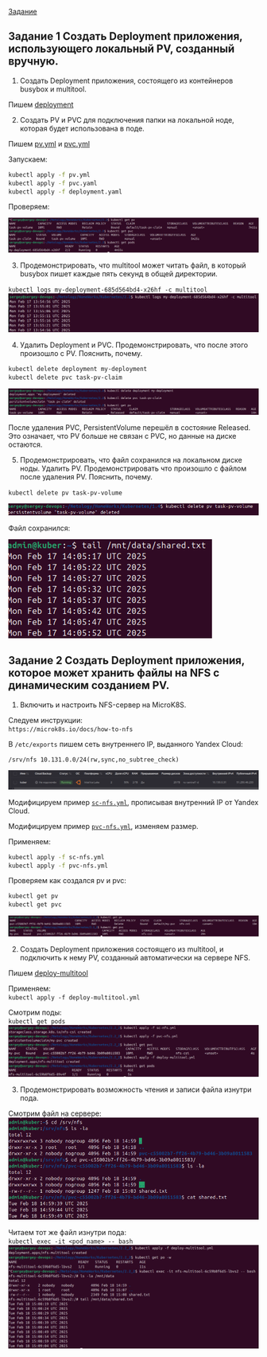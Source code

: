 [Задание](https://github.com/netology-code/kuber-homeworks/blob/main/2.2/2.2.md)

## Задание 1 Создать Deployment приложения, использующего локальный PV, созданный вручную.

1. Создать Deployment приложения, состоящего из контейнеров busybox и multitool.

Пишем [deployment](deployment.yml)

2. Создать PV и PVC для подключения папки на локальной ноде, которая будет использована в поде.

Пишем [pv.yml](pv.yml) и [pvc.yml](pvc.yml)

Запускаем:
```bash
kubectl apply -f pv.yml
kubectl apply -f pvc.yaml
kubectl apply -f deployment.yaml
```
Проверяем:

![get](images/image01.png)

3. Продемонстрировать, что multitool может читать файл, в который busybox пишет каждые пять секунд в общей директории.

`kubectl logs my-deployment-685d564bd4-x26hf -c multitool`
![logs](images/image02.png)

4. Удалить Deployment и PVC. Продемонстрировать, что после этого произошло с PV. Пояснить, почему.

```bash
kubectl delete deployment my-deployment
kubectl delete pvc task-pv-claim
```

![deleted](images/image03.png)

После удаления PVC, PersistentVolume перешёл в состояние Released. Это означает, что PV больше не связан с PVC, но данные на диске остаются.

5. Продемонстрировать, что файл сохранился на локальном диске ноды. Удалить PV. Продемонстрировать что произошло с файлом после удаления PV. Пояснить, почему.

`kubectl delete pv task-pv-volume`

![delete pv](images/image05.png)

Файл сохранился:

![tail](images/image06.png)

## Задание 2 Создать Deployment приложения, которое может хранить файлы на NFS с динамическим созданием PV.

1. Включить и настроить NFS-сервер на MicroK8S.

Следуем инструкции:  
`https://microk8s.io/docs/how-to-nfs`

В `/etc/exports` пишем сеть внутреннего IP, выданного Yandex Cloud:
```
/srv/nfs 10.131.0.0/24(rw,sync,no_subtree_check)
```
![yandex server](images/image11.png)

Модифицируем пример [`sc-nfs.yml`](sc-nfs.yml), прописывая внутренний IP от Yandex Cloud.

Модифицируем пример [`pvc-nfs.yml`](pvc-nfs.yml), изменяем размер.

Применяем:  
```bash
kubectl apply -f sc-nfs.yml
kubectl apply -f pvc-nfs.yml
```

Проверяем как создался pv и pvc:  
```bash
kubectl get pv
kubectl get pvc
```
![`pv`, `pvc`](images/image12.png)

2. Создать Deployment приложения состоящего из multitool, и подключить к нему PV, созданный автоматически на сервере NFS.

Пишем [deploy-multitool](deploy-multitool.yml)

Применяем:  
`kubectl apply -f deploy-multitool.yml`

Смотрим поды:  
`kubectl get pods`  
![get pods](images/image08.png)

3. Продемонстрировать возможность чтения и записи файла изнутри пода.

Смотрим файл на сервере:
![in server](images/image09.png)

Читаем тот же файл изнутри пода:  
`kubectl exec -it <pod_name> -- bash`  
![in pod](images/image10.png)
